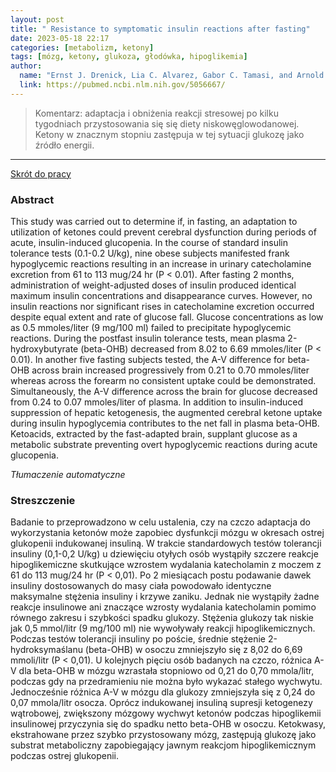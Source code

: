 ```yaml
---
layout: post
title: " Resistance to symptomatic insulin reactions after fasting"
date: 2023-05-18 22:17
categories: [metabolizm, ketony]
tags: [mózg, ketony, glukoza, głodówka, hipoglikemia]
author:
  name: "Ernst J. Drenick, Lia C. Alvarez, Gabor C. Tamasi, and Arnold S. Brickman"
  link: https://pubmed.ncbi.nlm.nih.gov/5056667/
---
```


> Komentarz: adaptacja i obniżenia reakcji stresowej po kilku tygodniach przystosowania się się diety niskowęglowodanowej. Ketony w znacznym stopniu zastępuja w tej sytuacji glukozę jako źródło energii.
> 
<hr>

[Skrót do pracy](https://drop.2to2.pm/CaJyeirN/Resistance%20to%20Symptomatic%20Insulin%20Reactions%20after%20Fasting.pdf) 

### Abstract
This study was carried out to determine if, in fasting, an adaptation to utilization of ketones could prevent cerebral dysfunction during periods of acute, insulin-induced glucopenia. In the course of standard insulin tolerance tests (0.1-0.2 U/kg), nine obese subjects manifested frank hypoglycemic reactions resulting in an increase in urinary catecholamine excretion from 61 to 113 mug/24 hr (P < 0.01). After fasting 2 months, administration of weight-adjusted doses of insulin produced identical maximum insulin concentrations and disappearance curves. However, no insulin reactions nor significant rises in catecholamine excretion occurred despite equal extent and rate of glucose fall. Glucose concentrations as low as 0.5 mmoles/liter (9 mg/100 ml) failed to precipitate hypoglycemic reactions. During the postfast insulin tolerance tests, mean plasma 2-hydroxybutyrate (beta-OHB) decreased from 8.02 to 6.69 mmoles/liter (P < 0.01). In another five fasting subjects tested, the A-V difference for beta-OHB across brain increased progressively from 0.21 to 0.70 mmoles/liter whereas across the forearm no consistent uptake could be demonstrated. Simultaneously, the A-V difference across the brain for glucose decreased from 0.24 to 0.07 mmoles/liter of plasma. In addition to insulin-induced suppression of hepatic ketogenesis, the augmented cerebral ketone uptake during insulin hypoglycemia contributes to the net fall in plasma beta-OHB. Ketoacids, extracted by the fast-adapted brain, supplant glucose as a metabolic substrate preventing overt hypoglycemic reactions during acute glucopenia.

*Tłumaczenie automatyczne*

### Streszczenie
Badanie to przeprowadzono w celu ustalenia, czy na czczo adaptacja do wykorzystania ketonów może zapobiec dysfunkcji mózgu w okresach ostrej glukopenii indukowanej insuliną. W trakcie standardowych testów tolerancji insuliny (0,1-0,2 U/kg) u dziewięciu otyłych osób wystąpiły szczere reakcje hipoglikemiczne skutkujące wzrostem wydalania katecholamin z moczem z 61 do 113 mug/24 hr (P < 0,01). Po 2 miesiącach postu podawanie dawek insuliny dostosowanych do masy ciała powodowało identyczne maksymalne stężenia insuliny i krzywe zaniku. Jednak nie wystąpiły żadne reakcje insulinowe ani znaczące wzrosty wydalania katecholamin pomimo równego zakresu i szybkości spadku glukozy. Stężenia glukozy tak niskie jak 0,5 mmol/litr (9 mg/100 ml) nie wywoływały reakcji hipoglikemicznych. Podczas testów tolerancji insuliny po poście, średnie stężenie 2-hydroksymaślanu (beta-OHB) w osoczu zmniejszyło się z 8,02 do 6,69 mmoli/litr (P < 0,01). U kolejnych pięciu osób badanych na czczo, różnica A-V dla beta-OHB w mózgu wzrastała stopniowo od 0,21 do 0,70 mmola/litr, podczas gdy na przedramieniu nie można było wykazać stałego wychwytu. Jednocześnie różnica A-V w mózgu dla glukozy zmniejszyła się z 0,24 do 0,07 mmola/litr osocza. Oprócz indukowanej insuliną supresji ketogenezy wątrobowej, zwiększony mózgowy wychwyt ketonów podczas hipoglikemii insulinowej przyczynia się do spadku netto beta-OHB w osoczu. Ketokwasy, ekstrahowane przez szybko przystosowany mózg, zastępują glukozę jako substrat metaboliczny zapobiegający jawnym reakcjom hipoglikemicznym podczas ostrej glukopenii.